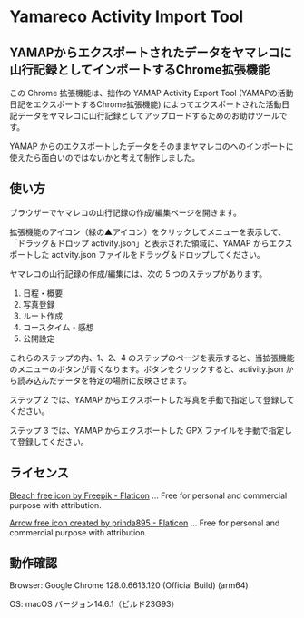 # Yamareco Activity Import Tool
## YAMAPからエクスポートされたデータをヤマレコに山行記録としてインポートするChrome拡張機能

この Chrome 拡張機能は、拙作の YAMAP Activity Export Tool (YAMAPの活動日記をエクスポートするChrome拡張機能) によってエクスポートされた活動日記データをヤマレコに山行記録としてアップロードするためのお助けツールです。

YAMAP からのエクスポートしたデータをそのままヤマレコのへのインポートに使えたら面白いのではないかと考えて制作しました。

## 使い方

ブラウザーでヤマレコの山行記録の作成/編集ページを開きます。

拡張機能のアイコン（緑の▲アイコン）をクリックしてメニューを表示して、「ドラッグ＆ドロップ activity.json」と表示された領域に、YAMAP からエクスポートした activity.json ファイルをドラッグ＆ドロップしてください。

ヤマレコの山行記録の作成/編集には、次の 5 つのステップがあります。

1. 日程・概要
2. 写真登録
3. ルート作成
4. コースタイム・感想
5. 公開設定

これらのステップの内、1、2、4 のステップのページを表示すると、当拡張機能のメニューのボタンが青くなります。ボタンをクリックすると、activity.json から読み込んだデータを特定の場所に反映させます。

ステップ 2 では、YAMAP からエクスポートした写真を手動で指定して登録してください。

ステップ 3 では、YAMAP からエクスポートした GPX ファイルを手動で指定して登録してください。

## ライセンス

[Bleach free icon by Freepik - Flaticon](https://www.flaticon.com/free-icon/bleach_481058) … Free for personal and commercial purpose with attribution.

[Arrow free icon created by prinda895 - Flaticon](https://www.flaticon.com/free-icon/arrow_16111384) ... Free for personal and commercial purpose with attribution.

## 動作確認

Browser: Google Chrome 128.0.6613.120 (Official Build) (arm64)

OS: macOS バージョン14.6.1（ビルド23G93）